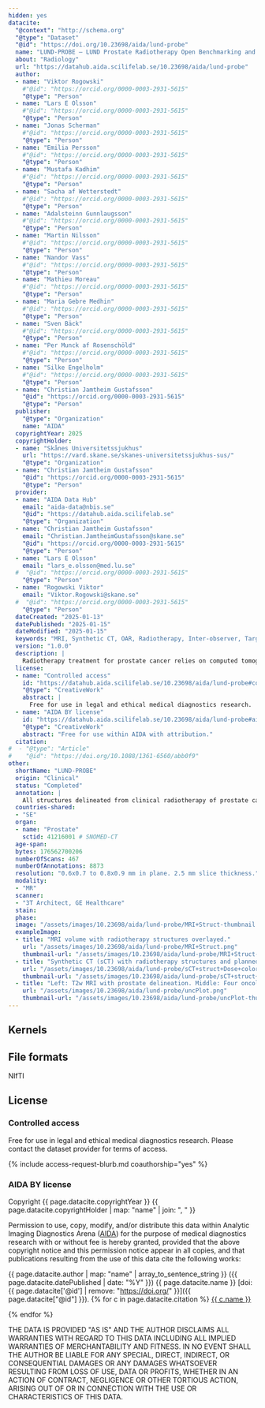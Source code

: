 ```yaml
---
hidden: yes
datacite:
  "@context": "http://schema.org"
  "@type": "Dataset"
  "@id": "https://doi.org/10.23698/aida/lund-probe"
  name: "LUND-PROBE – LUND Prostate Radiotherapy Open Benchmarking and Evaluation dataset"
  about: "Radiology"
  url: "https://datahub.aida.scilifelab.se/10.23698/aida/lund-probe"
  author:
  - name: "Viktor Rogowski"
    #"@id": "https://orcid.org/0000-0003-2931-5615"
    "@type": "Person"
  - name: "Lars E Olsson"
    #"@id": "https://orcid.org/0000-0003-2931-5615"
    "@type": "Person"
  - name: "Jonas Scherman"
    #"@id": "https://orcid.org/0000-0003-2931-5615"
    "@type": "Person"
  - name: "Emilia Persson"
    #"@id": "https://orcid.org/0000-0003-2931-5615"
    "@type": "Person"
  - name: "Mustafa Kadhim"
    #"@id": "https://orcid.org/0000-0003-2931-5615"
    "@type": "Person"
  - name: "Sacha af Wetterstedt"
    #"@id": "https://orcid.org/0000-0003-2931-5615"
    "@type": "Person"
  - name: "Adalsteinn Gunnlaugsson"
    #"@id": "https://orcid.org/0000-0003-2931-5615"
    "@type": "Person"
  - name: "Martin Nilsson"
    #"@id": "https://orcid.org/0000-0003-2931-5615"
    "@type": "Person"
  - name: "Nandor Vass"
    #"@id": "https://orcid.org/0000-0003-2931-5615"
    "@type": "Person"
  - name: "Mathieu Moreau"
    #"@id": "https://orcid.org/0000-0003-2931-5615"
    "@type": "Person"
  - name: "Maria Gebre Medhin"
    #"@id": "https://orcid.org/0000-0003-2931-5615"
    "@type": "Person"
  - name: "Sven Bäck"
    #"@id": "https://orcid.org/0000-0003-2931-5615"
    "@type": "Person"
  - name: "Per Munck af Rosenschöld"
    #"@id": "https://orcid.org/0000-0003-2931-5615"
    "@type": "Person"
  - name: "Silke Engelholm"
    #"@id": "https://orcid.org/0000-0003-2931-5615"
    "@type": "Person"
  - name: "Christian Jamtheim Gustafsson"
    "@id": "https://orcid.org/0000-0003-2931-5615"
    "@type": "Person"
  publisher:
    "@type": "Organization"
    name: "AIDA"
  copyrightYear: 2025
  copyrightHolder:
  - name: "Skånes Universitetssjukhus"
    url: "https://vard.skane.se/skanes-universitetssjukhus-sus/"
    "@type": "Organization"
  - name: "Christian Jamtheim Gustafsson"
    "@id": "https://orcid.org/0000-0003-2931-5615"
    "@type": "Person"
  provider:
  - name: "AIDA Data Hub"
    email: "aida-data@nbis.se"
    "@id": "https://datahub.aida.scilifelab.se"
    "@type": "Organization"
  - name: "Christian Jamtheim Gustafsson"
    email: "Christian.JamtheimGustafsson@skane.se"
    "@id": "https://orcid.org/0000-0003-2931-5615"
    "@type": "Person"
  - name: "Lars E Olsson"
    email: "lars_e.olsson@med.lu.se"
  #  "@id": "https://orcid.org/0000-0003-2931-5615"
    "@type": "Person"
  - name: "Rogowski Viktor"
    email: "Viktor.Rogowski@skane.se"
  #  "@id": "https://orcid.org/0000-0003-2931-5615"
    "@type": "Person"
  dateCreated: "2025-01-13"
  datePublished: "2025-01-15"
  dateModified: "2025-01-15"
  keywords: "MRI, Synthetic CT, OAR, Radiotherapy, Inter-observer, Target, Radiation therapy, MRI only, Delineation uncertainty, Deep learning, Annotated"
  version: "1.0.0"
  description: |
    Radiotherapy treatment for prostate cancer relies on computed tomography (CT) and magnetic resonance imaging (MRI) for delineation of radiation targets and organs at risk (OARs). Manual delineation of these volumes is regarded as the gold standard for ground truth in machine learning applications but to acquire such data is tedious and time-consuming. A publicly available clinical dataset is introduced comprising MRI images, synthetic CT (sCT) images, target and OARs delineations, and radiotherapy dose distributions for 432 prostate cancer patients treated with an MRI-only radiotherapy workflow. An extended dataset with 35 patients is also included, containing the data mentioned above together with deep learning (DL)-generated delineations, DL uncertainty maps, and DL structures manually edited by four radiation oncologists. The publication of these resources aims to aid research within the fields of automated radiotherapy planning and structure delineation, inter-observer analyses, and DL uncertainty investigation.
  license:
  - name: "Controlled access"
    id: "https://datahub.aida.scilifelab.se/10.23698/aida/lund-probe#controlled-access"
    "@type": "CreativeWork"
    abstract: |
      Free for use in legal and ethical medical diagnostics research.
  - name: "AIDA BY license"
    id: "https://datahub.aida.scilifelab.se/10.23698/aida/lund-probe#aida-by-license"
    "@type": "CreativeWork"
    abstract: "Free for use within AIDA with attribution."
  citation:
#  - "@type": "Article"
#    "@id": "https://doi.org/10.1088/1361-6560/abb0f9"
other:
  shortName: "LUND-PROBE"
  origin: "Clinical"
  status: "Completed"
  annotation: |
    All structures delineated from clinical radiotherapy of prostate cancer patients.
  countries-shared: 
  - "SE"
  organ:
  - name: "Prostate"
    sctid: 41216001 # SNOMED-CT 
  age-span:
  bytes: 176562700206
  numberOfScans: 467
  numberOfAnnotations: 8873
  resolution: "0.6x0.7 to 0.8x0.9 mm in plane. 2.5 mm slice thickness."
  modality:
  - "MR"
  scanner:
  - "3T Architect, GE Healthcare"
  stain:
  phase:
  image: "/assets/images/10.23698/aida/lund-probe/MRI+Struct-thumbnail.png"
  exampleImage:
  - title: "MRI volume with radiotherapy structures overlayed."
    url: "/assets/images/10.23698/aida/lund-probe/MRI+Struct.png"
    thumbnail-url: "/assets/images/10.23698/aida/lund-probe/MRI+Struct-thumbnail.png"
  - title: "Synthetic CT (sCT) with radiotherapy structures and planned dose distribution overlayed."
    url: "/assets/images/10.23698/aida/lund-probe/sCT+struct+Dose+colorwash.png"
    thumbnail-url: "/assets/images/10.23698/aida/lund-probe/sCT+struct+Dose+colorwash-thumbnail.png"
  - title: "Left: T2w MRI with prostate delineation. Middle: Four oncologist individual prostate delineations on T2w MRI zoomed in, visualized in separate colors. Right: Deep Learning segmentation uncertainty map visualized in color."
    url: "/assets/images/10.23698/aida/lund-probe/uncPlot.png"
    thumbnail-url: "/assets/images/10.23698/aida/lund-probe/uncPlot-thumbnail.png"
---
```

## Kernels

## File formats
NIfTI

## License
### Controlled access
Free for use in legal and ethical medical diagnostics research.
Please contact the dataset provider for terms of access.

{% include access-request-blurb.md coauthorship="yes" %}

### AIDA BY license
Copyright
{{ page.datacite.copyrightYear }}
{{ page.datacite.copyrightHolder | map: "name" |  join: ", " }}

Permission to use, copy, modify, and/or distribute this data within Analytic
Imaging Diagnostics Arena ([AIDA](https://medtech4health.se/aida)) for the purpose
of medical diagnostics research with or without fee is hereby granted, provided that
the above copyright notice and this permission notice appear in all copies, and that
publications resulting from the use of this data cite the following works:

{{ page.datacite.author | map: "name" | array_to_sentence_string }}
({{ page.datacite.datePublished | date: "%Y" }})
{{ page.datacite.name }}
[doi:{{ page.datacite['@id'] | remove: "https://doi.org/" }}]({{ page.datacite["@id"] }}).
{% for c in page.datacite.citation %}
  [{{ c.name }}]({{c["@id"]}})

{% endfor %}

THE DATA IS PROVIDED "AS IS" AND THE AUTHOR DISCLAIMS ALL WARRANTIES WITH REGARD
TO THIS DATA INCLUDING ALL IMPLIED WARRANTIES OF MERCHANTABILITY AND FITNESS. IN
NO EVENT SHALL THE AUTHOR BE LIABLE FOR ANY SPECIAL, DIRECT, INDIRECT, OR
CONSEQUENTIAL DAMAGES OR ANY DAMAGES WHATSOEVER RESULTING FROM LOSS OF USE, DATA
OR PROFITS, WHETHER IN AN ACTION OF CONTRACT, NEGLIGENCE OR OTHER TORTIOUS
ACTION, ARISING OUT OF OR IN CONNECTION WITH THE USE OR CHARACTERISTICS OF THIS
DATA.
